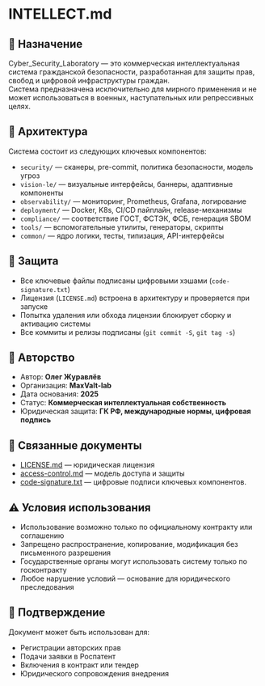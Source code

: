 # INTELLECT.md

## 📌 Назначение

Cyber_Security_Laboratory — это коммерческая интеллектуальная система гражданской безопасности, разработанная для защиты прав, свобод и цифровой инфраструктуры граждан.  
Система предназначена исключительно для мирного применения и не может использоваться в военных, наступательных или репрессивных целях.

## 🧠 Архитектура

Система состоит из следующих ключевых компонентов:

- `security/` — сканеры, pre-commit, политика безопасности, модель угроз  
- `vision-le/` — визуальные интерфейсы, баннеры, адаптивные компоненты  
- `observability/` — мониторинг, Prometheus, Grafana, логирование  
- `deployment/` — Docker, K8s, CI/CD пайплайн, release-механизмы  
- `compliance/` — соответствие ГОСТ, ФСТЭК, ФСБ, генерация SBOM  
- `tools/` — вспомогательные утилиты, генераторы, скрипты  
- `common/` — ядро логики, тесты, типизация, API-интерфейсы

## 🔐 Защита

- Все ключевые файлы подписаны цифровыми хэшами (`code-signature.txt`)  
- Лицензия (`LICENSE.md`) встроена в архитектуру и проверяется при запуске  
- Попытка удаления или обхода лицензии блокирует сборку и активацию системы  
- Все коммиты и релизы подписаны (`git commit -S`, `git tag -s`)

## 📜 Авторство

- Автор: **Олег Журавлёв**  
- Организация: **MaxValt-lab**  
- Дата основания: **2025**  
- Статус: **Коммерческая интеллектуальная собственность**  
- Юридическая защита: **ГК РФ, международные нормы, цифровая подпись**

## 📎 Связанные документы

- [LICENSE.md](LICENSE.md) — юридическая лицензия  
- [access-control.md](access-control.md) — модель доступа и защиты  
- [code-signature.txt](code-signature.txt) — цифровые подписи ключевых компонентов.

## ⚠️ Условия использования

- Использование возможно только по официальному контракту или соглашению  
- Запрещено распространение, копирование, модификация без письменного разрешения  
- Государственные органы могут использовать систему только по госконтракту  
- Любое нарушение условий — основание для юридического преследования

## 🧾 Подтверждение

Документ может быть использован для:

- Регистрации авторских прав  
- Подачи заявки в Роспатент  
- Включения в контракт или тендер  
- Юридического сопровождения внедрения